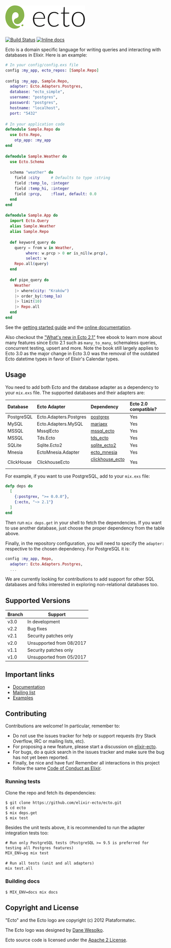 ![Ecto](https://github.com/elixir-ecto/ecto/raw/master/guides/images/logo.png)
=========
[![Build Status](https://travis-ci.org/elixir-ecto/ecto.svg?branch=master)](https://travis-ci.org/elixir-ecto/ecto)
[![Inline docs](http://inch-ci.org/github/elixir-ecto/ecto.svg?branch=master&style=flat)](http://inch-ci.org/github/elixir-ecto/ecto)

Ecto is a domain specific language for writing queries and interacting with databases in Elixir. Here is an example:

```elixir
# In your config/config.exs file
config :my_app, ecto_repos: [Sample.Repo]

config :my_app, Sample.Repo,
  adapter: Ecto.Adapters.Postgres,
  database: "ecto_simple",
  username: "postgres",
  password: "postgres",
  hostname: "localhost",
  port: "5432"

# In your application code
defmodule Sample.Repo do
  use Ecto.Repo,
    otp_app: :my_app
end

defmodule Sample.Weather do
  use Ecto.Schema

  schema "weather" do
    field :city     # Defaults to type :string
    field :temp_lo, :integer
    field :temp_hi, :integer
    field :prcp,    :float, default: 0.0
  end
end

defmodule Sample.App do
  import Ecto.Query
  alias Sample.Weather
  alias Sample.Repo

  def keyword_query do
    query = from w in Weather,
         where: w.prcp > 0 or is_nil(w.prcp),
         select: w
    Repo.all(query)
  end

  def pipe_query do
    Weather
    |> where(city: "Kraków")
    |> order_by(:temp_lo)
    |> limit(10)
    |> Repo.all
  end
end
```

See the [getting started guide](http://hexdocs.pm/ecto/getting-started.html) and the [online documentation](http://hexdocs.pm/ecto).

Also checkout the ["What's new in Ecto 2.1"](http://pages.plataformatec.com.br/ebook-whats-new-in-ecto-2-0) free ebook to learn more about many features since Ecto 2.1 such as `many_to_many`, schemaless queries, concurrent testing, upsert and more. Note the book still largely applies to Ecto 3.0 as the major change in Ecto 3.0 was the removal of the outdated Ecto datetime types in favor of Elixir's Calendar types.

## Usage

You need to add both Ecto and the database adapter as a dependency to your `mix.exs` file. The supported databases and their adapters are:

Database   | Ecto Adapter           | Dependency                           | Ecto 2.0 compatible?
:----------| :--------------------- | :------------------------------------| :-------------------
PostgreSQL | Ecto.Adapters.Postgres | [postgrex][postgrex]                 | Yes
MySQL      | Ecto.Adapters.MySQL    | [mariaex][mariaex]                   | Yes
MSSQL      | MssqlEcto              | [mssql_ecto][mssql_ecto]             | Yes
MSSQL      | Tds.Ecto               | [tds_ecto][tds_ecto]                 | Yes
SQLite     | Sqlite.Ecto2           | [sqlite_ecto2][sqlite_ecto2]         | Yes
Mnesia     | EctoMnesia.Adapter     | [ecto_mnesia][ecto_mnesia]           | Yes
ClickHouse | ClickhouseEcto         | [clickhouse_ecto][clickhouse_ecto]   | Yes

[postgrex]: http://github.com/ericmj/postgrex
[mariaex]: http://github.com/xerions/mariaex
[mssql_ecto]: https://github.com/findmypast-oss/mssql_ecto
[tds_ecto]: https://github.com/livehelpnow/tds_ecto
[sqlite_ecto2]: https://github.com/scouten/sqlite_ecto2
[ecto_mnesia]: https://github.com/Nebo15/ecto_mnesia
[clickhouse_ecto]: https://github.com/appodeal/clickhouse_ecto

For example, if you want to use PostgreSQL, add to your `mix.exs` file:

```elixir
defp deps do
  [
    {:postgrex, ">= 0.0.0"},
    {:ecto, "~> 2.1"}
  ]
end
```

Then run `mix deps.get` in your shell to fetch the dependencies. If you want to use another database, just choose the proper dependency from the table above.

Finally, in the repository configuration, you will need to specify the `adapter:` respective to the chosen dependency. For PostgreSQL it is:

```elixir
config :my_app, Repo,
  adapter: Ecto.Adapters.Postgres,
  ...
```

We are currently looking for contributions to add support for other SQL databases and folks interested in exploring non-relational databases too.

## Supported Versions

| Branch | Support                  |
| ------ | ------------------------ |
| v3.0   | In development           |
| v2.2   | Bug fixes                |
| v2.1   | Security patches only    |
| v2.0   | Unsupported from 08/2017 |
| v1.1   | Security patches only    |
| v1.0   | Unsupported from 05/2017 |

## Important links

  * [Documentation](http://hexdocs.pm/ecto)
  * [Mailing list](https://groups.google.com/forum/#!forum/elixir-ecto)
  * [Examples](https://github.com/elixir-ecto/ecto/tree/master/examples)

## Contributing

Contributions are welcome! In particular, remember to:

* Do not use the issues tracker for help or support requests (try Stack Overflow, IRC or mailing lists, etc).
* For proposing a new feature, please start a discussion on [elixir-ecto](https://groups.google.com/forum/#!forum/elixir-ecto).
* For bugs, do a quick search in the issues tracker and make sure the bug has not yet been reported.
* Finally, be nice and have fun! Remember all interactions in this project follow the same [Code of Conduct as Elixir](https://github.com/elixir-lang/elixir/blob/master/CODE_OF_CONDUCT.md).

### Running tests

Clone the repo and fetch its dependencies:

```
$ git clone https://github.com/elixir-ecto/ecto.git
$ cd ecto
$ mix deps.get
$ mix test
```

Besides the unit tests above, it is recommended to run the adapter integration tests too:

```
# Run only PostgreSQL tests (PostgreSQL >= 9.5 is preferred for testing all Postgres features)
MIX_ENV=pg mix test

# Run all tests (unit and all adapters)
mix test.all
```

### Building docs

```
$ MIX_ENV=docs mix docs
```

## Copyright and License

"Ecto" and the Ecto logo are copyright (c) 2012 Plataformatec.

The Ecto logo was designed by [Dane Wesolko](http://www.danewesolko.com).

Ecto source code is licensed under the [Apache 2 License](LICENSE.md).
